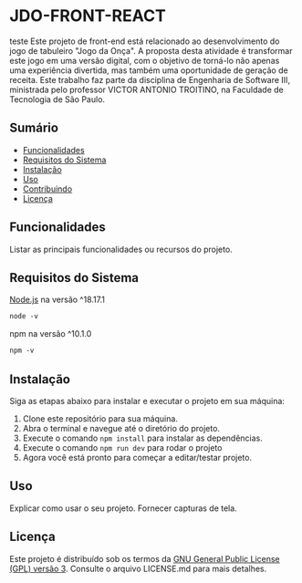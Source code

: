 # JDO-FRONT-REACT
teste
Este projeto de front-end está relacionado ao desenvolvimento do jogo de tabuleiro "Jogo da Onça". A proposta desta atividade é transformar este jogo em uma versão digital, com o objetivo de torná-lo não apenas uma experiência divertida, mas também uma oportunidade de geração de receita. Este trabalho faz parte da disciplina de Engenharia de Software III, ministrada pelo professor VICTOR ANTONIO TROITINO, na Faculdade de Tecnologia de São Paulo.

## Sumário

- [Funcionalidades](#funcionalidades)
- [Requisitos do Sistema](#requisitos-do-sistema)
- [Instalação](#instalação)
- [Uso](#uso)
- [Contribuindo](#contribuindo)
- [Licença](#licença)

## Funcionalidades

Listar as principais funcionalidades ou recursos do projeto.

## Requisitos do Sistema

[Node.js](https://nodejs.org/pt-br/download) na versão ^18.17.1
```diff
node -v
```
npm na versão ^10.1.0
```diff
npm -v
```

## Instalação

Siga as etapas abaixo para instalar e executar o projeto em sua máquina:

1. Clone este repositório para sua máquina.
2. Abra o terminal e navegue até o diretório do projeto.
3. Execute o comando `npm install` para instalar as dependências.
4. Execute o comando `npm run dev` para rodar o projeto
5. Agora você está pronto para começar a editar/testar projeto.

## Uso

Explicar como usar o seu projeto. Fornecer capturas de tela.

## Licença

Este projeto é distribuído sob os termos da [GNU General Public License (GPL) versão 3](https://www.gnu.org/licenses/gpl-3.0.en.html). Consulte o arquivo LICENSE.md para mais detalhes.

